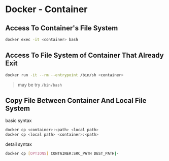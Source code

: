 # Docker - Container

## Access To Container's File System

```sh
docker exec -it <container> bash
```

## Access To File System of Container That Already Exit

```sh
docker run -it --rm --entrypoint /bin/sh <container>
```

> may be try `/bin/bash`

## Copy File Between Container And Local File System

basic syntax

```sh
docker cp <container>:<path> <local path>
docker cp <local path> <container>:<path>
```

detail syntax

```sh
docker cp [OPTIONS] CONTAINER:SRC_PATH DEST_PATH|-
```

